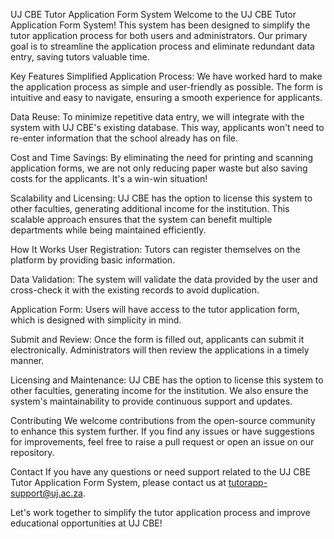 UJ CBE Tutor Application Form System
Welcome to the UJ CBE Tutor Application Form System! This system has been designed to simplify the tutor application process for both users and administrators. Our primary goal is to streamline the application process and eliminate redundant data entry, saving tutors valuable time.

Key Features
Simplified Application Process: We have worked hard to make the application process as simple and user-friendly as possible. The form is intuitive and easy to navigate, ensuring a smooth experience for applicants.

Data Reuse: To minimize repetitive data entry, we will integrate with the system with UJ CBE's existing database. This way, applicants won't need to re-enter information that the school already has on file.

Cost and Time Savings: By eliminating the need for printing and scanning application forms, we are not only reducing paper waste but also saving costs for the applicants. It's a win-win situation!

Scalability and Licensing: UJ CBE has the option to license this system to other faculties, generating additional income for the institution. This scalable approach ensures that the system can benefit multiple departments while being maintained efficiently.

How It Works
User Registration: Tutors can register themselves on the platform by providing basic information.

Data Validation: The system will validate the data provided by the user and cross-check it with the existing records to avoid duplication.

Application Form: Users will have access to the tutor application form, which is designed with simplicity in mind.

Submit and Review: Once the form is filled out, applicants can submit it electronically. Administrators will then review the applications in a timely manner.

Licensing and Maintenance: UJ CBE has the option to license this system to other faculties, generating income for the institution. We also ensure the system's maintainability to provide continuous support and updates.

Contributing
We welcome contributions from the open-source community to enhance this system further. If you find any issues or have suggestions for improvements, feel free to raise a pull request or open an issue on our repository.

Contact
If you have any questions or need support related to the UJ CBE Tutor Application Form System, please contact us at tutorapp-support@uj.ac.za.

Let's work together to simplify the tutor application process and improve educational opportunities at UJ CBE!